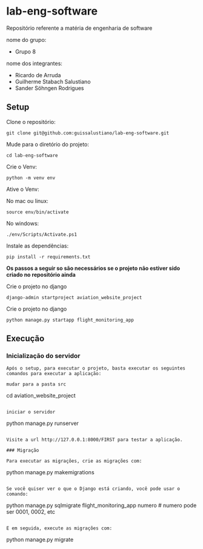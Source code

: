 # lab-eng-software
Repositório referente a matéria de engenharia de software

nome do grupo: 
- Grupo 8

nome dos integrantes:
- Ricardo de Arruda
- Guilherme Stabach Salustiano
- Sander Söhngen Rodrigues

## Setup

Clone o repositório:

```
git clone git@github.com:guissalustiano/lab-eng-software.git
```

Mude para o diretório do projeto:

```
cd lab-eng-software
```

Crie o Venv:
```
python -m venv env
```

Ative o Venv:

No mac ou linux:
```
source env/bin/activate
```

No windows:
```
./env/Scripts/Activate.ps1
```

Instale as dependências:
```
pip install -r requirements.txt
```

**Os passos a seguir so são necessários se o projeto não estiver sido criado no repositório ainda**

Crie o projeto no django
```
django-admin startproject aviation_website_project
```

Crie o projeto no django
```
python manage.py startapp flight_monitoring_app
```

## Execução

### Inicialização do servidor

```
Após o setup, para executar o projeto, basta executar os seguintes comandos para executar a aplicação:

mudar para a pasta src
```
cd aviation_website_project
```

iniciar o servidor
```
python manage.py runserver
```

Visite a url http://127.0.0.1:8000/FIRST para testar a aplicação.

### Migração

Para executar as migrações, crie as migrações com:
```
python manage.py makemigrations
```

Se você quiser ver o que o Django está criando, você pode usar o comando:
```
python manage.py sqlmigrate flight_monitoring_app numero # numero pode ser 0001, 0002, etc
```

E em seguida, execute as migrações com:
```
python manage.py migrate
```
